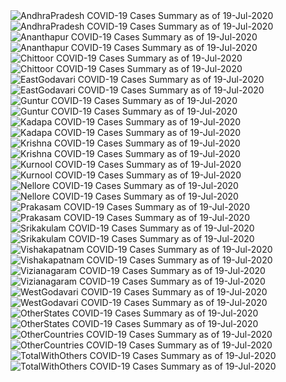 <img src="https://deepuhub.github.io/COVID-19/GraphsGenerated/19-Jul-2020/AndhraPradesh_19-Jul-2020.jpg" alt="AndhraPradesh COVID-19 Cases Summary as of 19-Jul-2020">
<br>
<img src="https://deepuhub.github.io/COVID-19/GraphsGenerated/19-Jul-2020/Last24Hrs_AndhraPradesh_19-Jul-2020.jpg" alt="AndhraPradesh COVID-19 Cases Summary as of 19-Jul-2020">
<br>
<img src="https://deepuhub.github.io/COVID-19/GraphsGenerated/19-Jul-2020/Ananthapur_19-Jul-2020.jpg" alt="Ananthapur COVID-19 Cases Summary as of 19-Jul-2020">
<br>
<img src="https://deepuhub.github.io/COVID-19/GraphsGenerated/19-Jul-2020/Last24Hrs_Ananthapur_19-Jul-2020.jpg" alt="Ananthapur COVID-19 Cases Summary as of 19-Jul-2020">
<br>
<img src="https://deepuhub.github.io/COVID-19/GraphsGenerated/19-Jul-2020/Chittoor_19-Jul-2020.jpg" alt="Chittoor COVID-19 Cases Summary as of 19-Jul-2020">
<br>
<img src="https://deepuhub.github.io/COVID-19/GraphsGenerated/19-Jul-2020/Last24Hrs_Chittoor_19-Jul-2020.jpg" alt="Chittoor COVID-19 Cases Summary as of 19-Jul-2020">
<br>
<img src="https://deepuhub.github.io/COVID-19/GraphsGenerated/19-Jul-2020/EastGodavari_19-Jul-2020.jpg" alt="EastGodavari COVID-19 Cases Summary as of 19-Jul-2020">
<br>
<img src="https://deepuhub.github.io/COVID-19/GraphsGenerated/19-Jul-2020/Last24Hrs_EastGodavari_19-Jul-2020.jpg" alt="EastGodavari COVID-19 Cases Summary as of 19-Jul-2020">
<br>
<img src="https://deepuhub.github.io/COVID-19/GraphsGenerated/19-Jul-2020/Guntur_19-Jul-2020.jpg" alt="Guntur COVID-19 Cases Summary as of 19-Jul-2020">
<br>
<img src="https://deepuhub.github.io/COVID-19/GraphsGenerated/19-Jul-2020/Last24Hrs_Guntur_19-Jul-2020.jpg" alt="Guntur COVID-19 Cases Summary as of 19-Jul-2020">
<br>
<img src="https://deepuhub.github.io/COVID-19/GraphsGenerated/19-Jul-2020/Kadapa_19-Jul-2020.jpg" alt="Kadapa COVID-19 Cases Summary as of 19-Jul-2020">
<br>
<img src="https://deepuhub.github.io/COVID-19/GraphsGenerated/19-Jul-2020/Last24Hrs_Kadapa_19-Jul-2020.jpg" alt="Kadapa COVID-19 Cases Summary as of 19-Jul-2020">
<br>
<img src="https://deepuhub.github.io/COVID-19/GraphsGenerated/19-Jul-2020/Krishna_19-Jul-2020.jpg" alt="Krishna COVID-19 Cases Summary as of 19-Jul-2020">
<br>
<img src="https://deepuhub.github.io/COVID-19/GraphsGenerated/19-Jul-2020/Last24Hrs_Krishna_19-Jul-2020.jpg" alt="Krishna COVID-19 Cases Summary as of 19-Jul-2020">
<br>
<img src="https://deepuhub.github.io/COVID-19/GraphsGenerated/19-Jul-2020/Kurnool_19-Jul-2020.jpg" alt="Kurnool COVID-19 Cases Summary as of 19-Jul-2020">
<br>
<img src="https://deepuhub.github.io/COVID-19/GraphsGenerated/19-Jul-2020/Last24Hrs_Kurnool_19-Jul-2020.jpg" alt="Kurnool COVID-19 Cases Summary as of 19-Jul-2020">
<br>
<img src="https://deepuhub.github.io/COVID-19/GraphsGenerated/19-Jul-2020/Nellore_19-Jul-2020.jpg" alt="Nellore COVID-19 Cases Summary as of 19-Jul-2020">
<br>
<img src="https://deepuhub.github.io/COVID-19/GraphsGenerated/19-Jul-2020/Last24Hrs_Nellore_19-Jul-2020.jpg" alt="Nellore COVID-19 Cases Summary as of 19-Jul-2020">
<br>
<img src="https://deepuhub.github.io/COVID-19/GraphsGenerated/19-Jul-2020/Prakasam_19-Jul-2020.jpg" alt="Prakasam COVID-19 Cases Summary as of 19-Jul-2020">
<br>
<img src="https://deepuhub.github.io/COVID-19/GraphsGenerated/19-Jul-2020/Last24Hrs_Prakasam_19-Jul-2020.jpg" alt="Prakasam COVID-19 Cases Summary as of 19-Jul-2020">
<br>
<img src="https://deepuhub.github.io/COVID-19/GraphsGenerated/19-Jul-2020/Srikakulam_19-Jul-2020.jpg" alt="Srikakulam COVID-19 Cases Summary as of 19-Jul-2020">
<br>
<img src="https://deepuhub.github.io/COVID-19/GraphsGenerated/19-Jul-2020/Last24Hrs_Srikakulam_19-Jul-2020.jpg" alt="Srikakulam COVID-19 Cases Summary as of 19-Jul-2020">
<br>
<img src="https://deepuhub.github.io/COVID-19/GraphsGenerated/19-Jul-2020/Vishakapatnam_19-Jul-2020.jpg" alt="Vishakapatnam COVID-19 Cases Summary as of 19-Jul-2020">
<br>
<img src="https://deepuhub.github.io/COVID-19/GraphsGenerated/19-Jul-2020/Last24Hrs_Vishakapatnam_19-Jul-2020.jpg" alt="Vishakapatnam COVID-19 Cases Summary as of 19-Jul-2020">
<br>
<img src="https://deepuhub.github.io/COVID-19/GraphsGenerated/19-Jul-2020/Vizianagaram_19-Jul-2020.jpg" alt="Vizianagaram COVID-19 Cases Summary as of 19-Jul-2020">
<br>
<img src="https://deepuhub.github.io/COVID-19/GraphsGenerated/19-Jul-2020/Last24Hrs_Vizianagaram_19-Jul-2020.jpg" alt="Vizianagaram COVID-19 Cases Summary as of 19-Jul-2020">
<br>
<img src="https://deepuhub.github.io/COVID-19/GraphsGenerated/19-Jul-2020/WestGodavari_19-Jul-2020.jpg" alt="WestGodavari COVID-19 Cases Summary as of 19-Jul-2020">
<br>
<img src="https://deepuhub.github.io/COVID-19/GraphsGenerated/19-Jul-2020/Last24Hrs_WestGodavari_19-Jul-2020.jpg" alt="WestGodavari COVID-19 Cases Summary as of 19-Jul-2020">
<br>
<img src="https://deepuhub.github.io/COVID-19/GraphsGenerated/19-Jul-2020/OtherStates_19-Jul-2020.jpg" alt="OtherStates COVID-19 Cases Summary as of 19-Jul-2020">
<br>
<img src="https://deepuhub.github.io/COVID-19/GraphsGenerated/19-Jul-2020/Last24Hrs_OtherStates_19-Jul-2020.jpg" alt="OtherStates COVID-19 Cases Summary as of 19-Jul-2020">
<br>
<img src="https://deepuhub.github.io/COVID-19/GraphsGenerated/19-Jul-2020/OtherCountries_19-Jul-2020.jpg" alt="OtherCountries COVID-19 Cases Summary as of 19-Jul-2020">
<br>
<img src="https://deepuhub.github.io/COVID-19/GraphsGenerated/19-Jul-2020/Last24Hrs_OtherCountries_19-Jul-2020.jpg" alt="OtherCountries COVID-19 Cases Summary as of 19-Jul-2020">
<br>
<img src="https://deepuhub.github.io/COVID-19/GraphsGenerated/19-Jul-2020/TotalWithOthers_19-Jul-2020.jpg" alt="TotalWithOthers COVID-19 Cases Summary as of 19-Jul-2020">
<br>
<img src="https://deepuhub.github.io/COVID-19/GraphsGenerated/19-Jul-2020/Last24Hrs_TotalWithOthers_19-Jul-2020.jpg" alt="TotalWithOthers COVID-19 Cases Summary as of 19-Jul-2020">
<br>